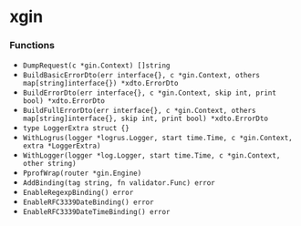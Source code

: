 # xgin

### Functions

+ `DumpRequest(c *gin.Context) []string`
+ `BuildBasicErrorDto(err interface{}, c *gin.Context, others map[string]interface{}) *xdto.ErrorDto`
+ `BuildErrorDto(err interface{}, c *gin.Context, skip int, print bool) *xdto.ErrorDto`
+ `BuildFullErrorDto(err interface{}, c *gin.Context, others map[string]interface{}, skip int, print bool) *xdto.ErrorDto`
+ `type LoggerExtra struct {}`
+ `WithLogrus(logger *logrus.Logger, start time.Time, c *gin.Context, extra *LoggerExtra)`
+ `WithLogger(logger *log.Logger, start time.Time, c *gin.Context, other string)`
+ `PprofWrap(router *gin.Engine)`
+ `AddBinding(tag string, fn validator.Func) error`
+ `EnableRegexpBinding() error`
+ `EnableRFC3339DateBinding() error`
+ `EnableRFC3339DateTimeBinding() error`
